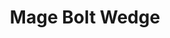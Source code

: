 ---
title: "Mage Bolt Wedge"
canonical: "skill/mage-bolt-wedge"
canonical_title: "Warlock Loresheet"
lists:
    - warlock-loresheet
tier: 1
min_type: "warlock-x/all"
osp_cost: 10
ladder: "mage-bolt-wedge"
---